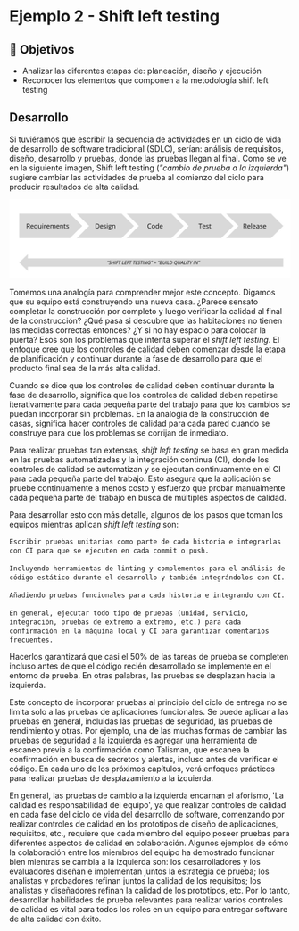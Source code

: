 # Ejemplo 2 - Shift left testing

## :dart: Objetivos

- Analizar las diferentes etapas de: planeación, diseño y ejecución
- Reconocer los elementos que componen a la metodología shift left testing

## Desarrollo

Si tuviéramos que escribir la secuencia de actividades en un ciclo de vida de desarrollo de software tradicional (SDLC),
serían: análisis de requisitos, diseño, desarrollo y pruebas, donde las pruebas llegan al final. Como se ve en la
siguiente imagen, Shift left testing (_"cambio de prueba a la izquierda"_) sugiere cambiar las actividades de prueba al
comienzo del ciclo para producir resultados de alta calidad.

![img.png](img.png)

Tomemos una analogía para comprender mejor este concepto. Digamos que su equipo está construyendo una nueva casa.
¿Parece sensato completar la construcción por completo y luego verificar la calidad al final de la construcción? ¿Qué
pasa si descubre que las habitaciones no tienen las medidas correctas entonces? ¿Y si no hay espacio para colocar la
puerta? Esos son los problemas que intenta superar el _shift left testing_. El enfoque cree que los
controles de calidad deben comenzar desde la etapa de planificación y continuar durante la fase de desarrollo para que
el producto final sea de la más alta calidad.

Cuando se dice que los controles de calidad deben continuar durante la fase de desarrollo, significa que los controles de
calidad deben repetirse iterativamente para cada pequeña parte del trabajo para que los cambios se puedan incorporar sin
problemas. En la analogía de la construcción de casas, significa hacer controles de calidad para cada pared cuando se
construye para que los problemas se corrijan de inmediato.

Para realizar pruebas tan extensas, _shift left testing_ se basa en gran medida en las pruebas
automatizadas y la integración continua (CI), donde los controles de calidad se automatizan y se ejecutan continuamente
en el CI para cada pequeña parte del trabajo. Esto asegura que la aplicación se pruebe continuamente a menos costo y
esfuerzo que probar manualmente cada pequeña parte del trabajo en busca de múltiples aspectos de calidad.

Para desarrollar esto con más detalle, algunos de los pasos que toman los equipos mientras aplican _shift left testing_
son:

    Escribir pruebas unitarias como parte de cada historia e integrarlas con CI para que se ejecuten en cada commit o push.

    Incluyendo herramientas de linting y complementos para el análisis de código estático durante el desarrollo y también integrándolos con CI.

    Añadiendo pruebas funcionales para cada historia e integrando con CI.

    En general, ejecutar todo tipo de pruebas (unidad, servicio, integración, pruebas de extremo a extremo, etc.) para cada confirmación en la máquina local y CI para garantizar comentarios frecuentes.

Hacerlos garantizará que casi el 50% de las tareas de prueba se completen incluso antes de que el código recién
desarrollado se implemente en el entorno de prueba. En otras palabras, las pruebas se desplazan hacia la izquierda.

Este concepto de incorporar pruebas al principio del ciclo de entrega no se limita solo a las pruebas de aplicaciones
funcionales. Se puede aplicar a las pruebas en general, incluidas las pruebas de seguridad, las pruebas de rendimiento y
otras. Por ejemplo, una de las muchas formas de cambiar las pruebas de seguridad a la izquierda es agregar una
herramienta de escaneo previa a la confirmación como Talisman, que escanea la confirmación en busca de secretos y
alertas, incluso antes de verificar el código. En cada uno de los próximos capítulos, verá enfoques prácticos para
realizar pruebas de desplazamiento a la izquierda.

En general, las pruebas de cambio a la izquierda encarnan el aforismo, 'La calidad es responsabilidad del equipo', ya
que realizar controles de calidad en cada fase del ciclo de vida del desarrollo de software, comenzando por realizar
controles de calidad en los prototipos de diseño de aplicaciones, requisitos, etc., requiere que cada miembro del equipo
poseer pruebas para diferentes aspectos de calidad en colaboración. Algunos ejemplos de cómo la colaboración entre los
miembros del equipo ha demostrado funcionar bien mientras se cambia a la izquierda son: los desarrolladores y los
evaluadores diseñan e implementan juntos la estrategia de prueba; los analistas y probadores refinan juntos la calidad
de los requisitos; los analistas y diseñadores refinan la calidad de los prototipos, etc. Por lo tanto, desarrollar
habilidades de prueba relevantes para realizar varios controles de calidad es vital para todos los roles en un equipo
para entregar software de alta calidad con éxito.
